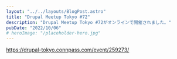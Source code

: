 ```yaml
---
layout: "../../layouts/BlogPost.astro"
title: "Drupal Meetup Tokyo #72"
description: "Drupal Meetup Tokyo #72がオンラインで開催されました。"
pubDate: "2022/10/06"
# heroImage: "/placeholder-hero.jpg"
---
```


https://drupal-tokyo.connpass.com/event/259273/